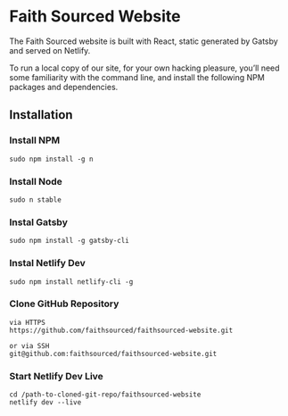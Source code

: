 # Faith Sourced Website

The Faith Sourced website is built with React, static generated by Gatsby and served on Netlify.

To run a local copy of our site, for your own hacking pleasure, you’ll need some familiarity with the command line, and install the following NPM packages and dependencies.

## Installation

### Install NPM
```
sudo npm install -g n
```

### Install Node
```
sudo n stable
```

### Instal Gatsby
```
sudo npm install -g gatsby-cli
```

### Instal Netlify Dev
```
sudo npm install netlify-cli -g
```

### Clone GitHub Repository
```
via HTTPS
https://github.com/faithsourced/faithsourced-website.git

or via SSH
git@github.com:faithsourced/faithsourced-website.git
```

### Start Netlify Dev Live
```
cd /path-to-cloned-git-repo/faithsourced-website
netlify dev --live
```
